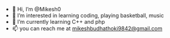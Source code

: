 - 👋 Hi, I’m @Mikesh0
- 👀 I’m interested in learning coding, playing basketball, music
- 🌱 I’m currently learning C++ and php
- 📫 you can reach me at mikeshbudhathoki9842@gmail.com
